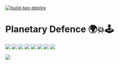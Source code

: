 [![build-tag-deploy](https://github.com/jrsmth/planetary-defence/actions/workflows/main.yaml/badge.svg)](https://github.com/jrsmth/planetary-defence/actions/workflows/main.yaml)

# Planetary Defence 🌍💥🕹

<a href=""><img src="https://img.shields.io/badge/html5-%23121013.svg?&logo=html5&logoColor=red"></a>
<a href=""><img src="https://img.shields.io/badge/css3-%23121013.svg?logo=css3&logoColor=blue" ></a>
<a href=""><img src="https://img.shields.io/badge/javascript-%23121013.svg?logo=javascript&logoColor=%23F7DF1E"></a>
<a href=""><img src="https://img.shields.io/badge/firebase-121013?&logo=firebase&logoColor=yellow" ></a>
<a href=""><img src="https://img.shields.io/badge/npm-121013?logo=npm&logoColor=red" ></a>
<a href=""><img src="https://img.shields.io/badge/github%20actions-%23121013.svg?&logo=githubactions&logoColor=blue" ></a>
<a href=""><img src="https://img.shields.io/badge/github%20pages-121013?&logo=github&logoColor=white"></a>
<a href=""><img src="https://img.shields.io/badge/markdown-%23121013.svg?&logo=markdown&logoColor=orange" ></a>

<img src="https://github.com/jrsmth/planetary-defence/assets/34093915/ea96848e-be4b-4e2d-8a5a-618887a61770"></a>

